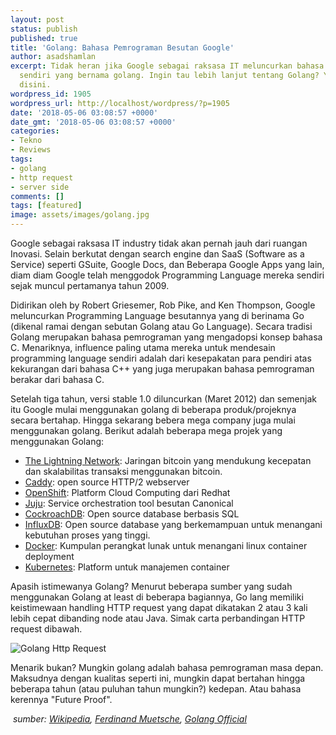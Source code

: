 ```yaml
---
layout: post
status: publish
published: true
title: 'Golang: Bahasa Pemrograman Besutan Google'
author: asadshamlan
excerpt: Tidak heran jika Google sebagai raksasa IT meluncurkan bahasa pemrograman
  sendiri yang bernama golang. Ingin tau lebih lanjut tentang Golang? Yuk simak selengkapnya
  disini.
wordpress_id: 1905
wordpress_url: http://localhost/wordpress/?p=1905
date: '2018-05-06 03:08:57 +0000'
date_gmt: '2018-05-06 03:08:57 +0000'
categories:
- Tekno
- Reviews
tags:
- golang
- http request
- server side
comments: []
tags: [featured]
image: assets/images/golang.jpg
---
```

<div class="gj s2" role="list">
<div class="ap s2" tabindex="0" role="listitem" aria-expanded="true" aria-selected="false" data-msg-id="#msg-a:r1959856742835001165" data-msg-id-qs="qs-msg-a-r1959856742835001165">
<div class="pA s2">
<div class="he s2">
<div class="b5 xJNT8d">
<div class="uyb8Gf">
<div>
<div class="F3hlO">
<div dir="auto">
<p>Google sebagai raksasa IT industry tidak akan pernah jauh dari ruangan Inovasi. Selain berkutat dengan search engine dan SaaS (Software as a Service) seperti GSuite, Google Docs, dan Beberapa Google Apps yang lain, diam diam Google telah menggodok Programming Language mereka sendiri sejak muncul pertamanya tahun 2009.</p>
<p>Didirikan oleh by Robert Griesemer, Rob Pike, and Ken Thompson, Google meluncurkan Programming Language besutannya yang di berinama Go (dikenal ramai dengan sebutan Golang atau Go Language). Secara tradisi Golang merupakan bahasa pemrograman yang mengadopsi konsep bahasa C. Menariknya, influence paling utama mereka untuk mendesain programming language sendiri adalah dari kesepakatan para pendiri atas kekurangan dari bahasa C++ yang juga merupakan bahasa pemrograman berakar dari bahasa C.</p>
<p>Setelah tiga tahun, versi stable 1.0 diluncurkan (Maret 2012) dan semenjak itu Google mulai menggunakan golang di beberapa produk/projeknya secara bertahap. Hingga sekarang bebera mega company juga mulai menggunakan golang. Berikut adalah beberapa mega projek yang menggunakan Golang:</p>
</div>
<ul>
<li dir="auto"><a href="https://lightning.network/">The Lightning Network</a>: Jaringan bitcoin yang mendukung kecepatan dan skalabilitas transaksi menggunakan bitcoin.</li>
<li dir="auto"><a href="https://caddyserver.com/">Caddy</a>: open source HTTP/2 webserver</li>
<li dir="auto"><a href="https://www.openshift.com/">OpenShift</a>: Platform Cloud Computing dari Redhat</li>
<li dir="auto"><a href="https://jujucharms.com/">Juju</a>: Service orchestration tool besutan Canonical</li>
<li dir="auto"><a href="https://www.cockroachlabs.com/">CockroachDB</a>: Open source database berbasis SQL</li>
<li dir="auto"><a href="https://www.influxdata.com/">InfluxDB</a>: Open source database yang berkemampuan untuk menangani kebutuhan proses yang tinggi.</li>
<li dir="auto"><a href="https://www.docker.com/">Docker</a>: Kumpulan perangkat lunak untuk menangani linux container deployment</li>
<li dir="auto"><a href="https://kubernetes.io/">Kubernetes</a>: Platform untuk manajemen container</li>
</ul>
<p>Apasih istimewanya Golang? Menurut beberapa sumber yang sudah menggunakan Golang at least di beberapa bagiannya, Go lang memiliki keistimewaan handling HTTP request yang dapat dikatakan 2 atau 3 kali lebih cepat dibanding node atau Java. Simak carta perbandingan HTTP request dibawah.</p>

![Golang Http Request](/assets/images/benchmarks.png)

<p>Menarik bukan? Mungkin golang adalah bahasa pemrograman masa depan. Maksudnya dengan kualitas seperti ini, mungkin dapat bertahan hingga beberapa tahun (atau puluhan tahun mungkin?) kedepan. Atau bahasa kerennya "Future Proof".</p>
</div>
</div>
</div>
</div>
<section class="jT">
<div class="OW"></div>
</section>
</div>
</div>
</div>
</div>
<div class="f2FE1c">
<div class="vl">
<div class="bc" tabindex="100">
<div class="r4"> <em>sumber: <a href="https://en.wikipedia.org/wiki/Go_(programming_language)">Wikipedia</a>, <a href="https://ferdinand-muetsch.de/http-performance-java-jersey-vs-go-vs-nodejs.html">Ferdinand Muetsche</a>, <a href="https://golang.org/">Golang Official</a></em></div>
</div>
</div>
</div>
